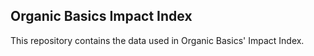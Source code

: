 ## Organic Basics Impact Index

This repository contains the data used in Organic Basics' Impact Index.


